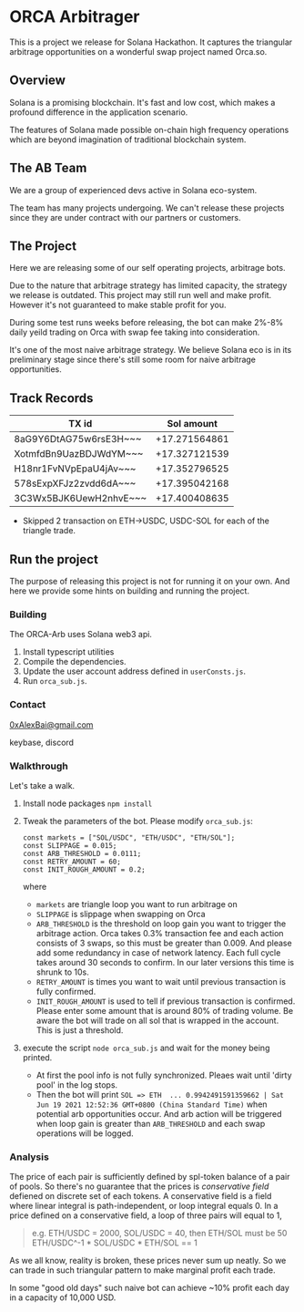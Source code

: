 # ORCA Arbitrager
This is a project we release for Solana Hackathon. It captures the 
triangular arbitrage opportunities on a wonderful swap project named Orca.so.

## Overview
Solana is a promising blockchain. It's fast and low cost, which makes a profound difference
in the application scenario.

The features of Solana made possible on-chain high frequency operations 
which are beyond imagination of traditional blockchain system.

## The AB Team
We are a group of experienced devs active in Solana eco-system.

The team has many projects undergoing. We can't release these projects 
since they are under contract with our partners or customers. 

## The Project
Here we are releasing some of our self operating projects, arbitrage bots.

Due to the nature that arbitrage strategy has limited capacity, the strategy we release
is outdated. This project may still run well and make profit. However it's not guaranteed 
to make stable profit for you.

During some test runs weeks before releasing, the bot can make 2%-8% daily yeild trading on Orca
with swap fee taking into consideration. 

It's one of the most naive arbitrage strategy. We believe Solana eco is in its 
preliminary stage since there's still some room for naive arbitrage opportunities.

## Track Records

| TX id | Sol amount |
|---|---|
| 8aG9Y6DtAG75w6rsE3H~~~ | +17.271564861 |
| XotmfdBn9UazBDJWdYM~~~ | +17.327121539 |
| H18nr1FvNVpEpaU4jAv~~~ | +17.352796525 |
| 578sExpXFJz2zvdd6dA~~~ | +17.395042168 |
| 3C3Wx5BJK6UewH2nhvE~~~ | +17.400408635 |

* Skipped 2 transaction on ETH->USDC, USDC-SOL for each of the triangle trade.

## Run the project
The purpose of releasing this project is not for running it on your own. 
And here we provide some hints on building and running the project.

### Building
The ORCA-Arb uses Solana web3 api. 

1. Install typescript utilities
2. Compile the dependencies. 
3. Update the user account address defined in `userConsts.js`.
4. Run `orca_sub.js`.

### Contact
0xAlexBai@gmail.com

keybase, discord

### Walkthrough
Let's take a walk.

1. Install node packages `npm install`
1. Tweak the parameters of the bot. Please modify `orca_sub.js`:

    ```
    const markets = ["SOL/USDC", "ETH/USDC", "ETH/SOL"];
    const SLIPPAGE = 0.015;
    const ARB_THRESHOLD = 0.0111;
    const RETRY_AMOUNT = 60;
    const INIT_ROUGH_AMOUNT = 0.2;
    ```
    
    where 
    - `markets` are triangle loop you want to run arbitrage on
    - `SLIPPAGE` is slippage when swapping on Orca
    - `ARB_THRESHOLD` is the threshold on loop gain you want to trigger the arbitrage action.
      Orca takes 0.3% transaction fee and each action consists of 3 swaps, so this must be
      greater than 0.009. And please add some redundancy in case of network latency.
      Each full cycle takes around 30 seconds to confirm. 
      In our later versions this time is shrunk to 10s. 
    - `RETRY_AMOUNT` is times you want to wait until previous transaction is fully confirmed.
    - `INIT_ROUGH_AMOUNT` is used to tell if previous transaction is confirmed. 
        Please enter some amount that is around 80% of trading volume.
        Be aware the bot will trade on all sol that is wrapped in the account. 
        This is just a threshold. 

3. execute the script `node orca_sub.js` and wait for the money being printed.
    - At first the pool info is not fully synchronized. Pleaes wait until 'dirty pool'
      in the log stops.
    - Then the bot will print `SOL => ETH  ... 0.9942491591359662 | Sat Jun 19 2021 12:52:36 GMT+0800 (China Standard Time)`
      when potential arb opportunities occur. And arb action will be triggered
      when loop gain is greater than `ARB_THRESHOLD` and each swap operations will be logged.
      
### Analysis
The price of each pair is sufficiently defined by spl-token balance of a pair of pools.
So there's no guarantee that the prices is *conservative field* defiened on discrete set of each tokens.
A conservative field is a field where linear integral is path-independent, or loop integral equals 0.
In a price defined on a conservative field, a loop of three pairs will equal to 1, 

> e.g. ETH/USDC = 2000, SOL/USDC = 40, then ETH/SOL must be 50
> ETH/USDC^-1 * SOL/USDC * ETH/SOL == 1

As we all know, reality is broken, these prices never sum up neatly.
So we can trade in such triangular pattern to make marginal profit each trade.

In some "good old days" such naive bot can achieve ~10% profit each day in a capacity of 10,000 USD.